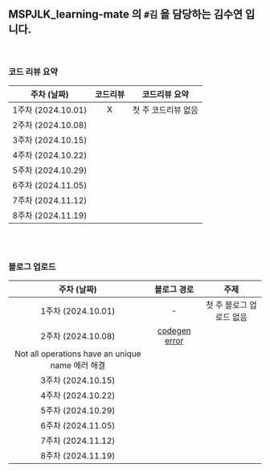## MSPJLK_learning-mate 의 `#김` 을 담당하는 김수연 입니다.

<br />

### 코드 리뷰 요약

|    주차 (날짜)     | 코드리뷰 |    코드리뷰 요약    |
| :----------------: | :------: | :-----------------: |
| 1주차 (2024.10.01) |    X     | 첫 주 코드리뷰 없음 |
| 2주차 (2024.10.08) |          |                     |
| 3주차 (2024.10.15) |          |                     |
| 4주차 (2024.10.22) |          |                     |
| 5주차 (2024.10.29) |          |                     |
| 6주차 (2024.11.05) |          |                     |
| 7주차 (2024.11.12) |          |                     |
| 8주차 (2024.11.19) |          |                     |

<br /><br />

### 블로그 업로드

|                   주차 (날짜)                    |                                                  블로그 경로                                                   |           주제           |
| :----------------------------------------------: | :------------------------------------------------------------------------------------------------------------: | :----------------------: |
|                1주차 (2024.10.01)                |                                                       -                                                        | 첫 주 블로그 업로드 없음 |
|                2주차 (2024.10.08)                | [codegen error](https://let-d0-study.tistory.com/entry/GraphQL-Codegen-Not-all-operations-have-an-unique-name) |
| Not all operations have an unique name 에러 해결 |
|                3주차 (2024.10.15)                |                                                                                                                |                          |
|                4주차 (2024.10.22)                |                                                                                                                |                          |
|                5주차 (2024.10.29)                |                                                                                                                |                          |
|                6주차 (2024.11.05)                |                                                                                                                |                          |
|                7주차 (2024.11.12)                |                                                                                                                |                          |
|                8주차 (2024.11.19)                |                                                                                                                |                          |
